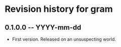 # Revision history for gram

## 0.1.0.0 -- YYYY-mm-dd

* First version. Released on an unsuspecting world.

